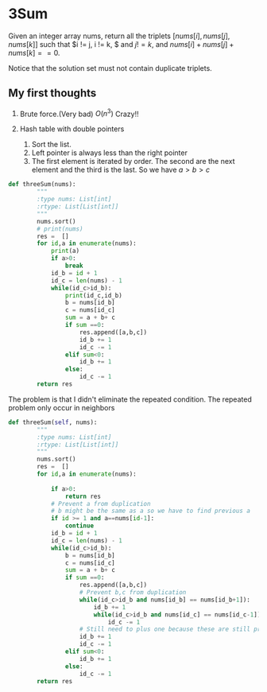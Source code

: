 # 3Sum
Given an integer array nums, return all the triplets $[nums[i], nums[j], nums[k]]$ such that $i != j, i != k, $ and $j != k$, and $nums[i] + nums[j] + nums[k] == 0$.

Notice that the solution set must not contain duplicate triplets.

## My first thoughts
1. Brute force.(Very bad) $O(n^3)$ Crazy!!
2. Hash table with double pointers
    
    1. Sort the list.
    2. Left pointer is always less than the right pointer 
    3. The first element is iterated by order. The second are the next element and the third is the last. So we have $a>b>c$
```python 
def threeSum(nums):
        """
        :type nums: List[int]
        :rtype: List[List[int]]
        """
        nums.sort()
        # print(nums)
        res =  []
        for id,a in enumerate(nums):
            print(a)
            if a>0:
                break
            id_b = id + 1
            id_c = len(nums) - 1
            while(id_c>id_b):
                print(id_c,id_b)
                b = nums[id_b]
                c = nums[id_c]
                sum = a + b+ c
                if sum ==0:
                    res.append([a,b,c])
                    id_b += 1
                    id_c -= 1
                elif sum<0:
                    id_b += 1
                else:
                    id_c -= 1
        return res
```
The problem is that I didn't eliminate the repeated condition.
The repeated problem only occur in neighbors

```python 
def threeSum(self, nums):
        """
        :type nums: List[int]
        :rtype: List[List[int]]
        """
        nums.sort()
        res =  []
        for id,a in enumerate(nums):
            
            if a>0:
                return res
            # Prevent a from duplication
            # b might be the same as a so we have to find previous a
            if id >= 1 and a==nums[id-1]:
                continue
            id_b = id + 1
            id_c = len(nums) - 1
            while(id_c>id_b):
                b = nums[id_b]
                c = nums[id_c]
                sum = a + b+ c
                if sum ==0:
                    res.append([a,b,c])
                    # Prevent b,c from duplication
                    while(id_c>id_b and nums[id_b] == nums[id_b+1]):
                        id_b += 1
                        while(id_c>id_b and nums[id_c] == nums[id_c-1]):
                            id_c -= 1
                    # Still need to plus one because these are still previous ones
                    id_b += 1
                    id_c -= 1
                elif sum<0:
                    id_b += 1
                else:
                    id_c -= 1
        return res
```
